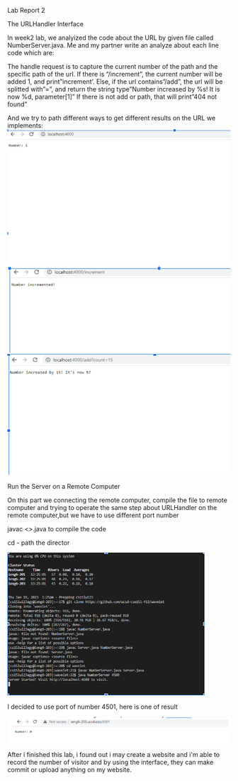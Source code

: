 Lab Report 2

The URLHandler Interface

In week2 lab, we analyized the code about the URL by given file called NumberServer.java. Me and my partner write an analyze about each line code which are:

The handle request is to capture the current number of the path and the specific path of the url. If there is “/increment”, the current number will be added 1, and print”increment’. Else, if the url contains”/add”, the url will be splitted with”=”, and return the string type”Number increased by %s! It is now %d, parameter[1]”
If there is not add or path, that will print”404 not found”

And we try to path different ways to get different results on the URL we implements:
![Image](lab-2.png)
![Image](lab2.2.png)
![Image](lab2.3.png)

Run the Server on a Remote Computer

On this part we connecting the remote computer, compile the file to remote computer and trying to operate the same step about URLHandler on the remote computer,but we have to use different port number

javac <>.java to compile the code

cd - path the director

![image](lab2.4.png)

I decided to use port of number 4501, here is one of result

![image](lab2.5.png)

After i finished this lab, i found out i may create a website and i'm able to record the number of visitor and by using the interface, they can make commit or upload anything on my website.


